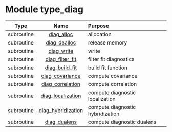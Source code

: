 # Module type_diag

| Type | Name | Purpose |
| :--: | :--: | :---------- |
| subroutine | [diag_alloc](https://github.com/JCSDA/saber/tree/develop/src/saber/bump/type_diag.F90#L52) | allocation |
| subroutine | [diag_dealloc](https://github.com/JCSDA/saber/tree/develop/src/saber/bump/type_diag.F90#L94) | release memory |
| subroutine | [diag_write](https://github.com/JCSDA/saber/tree/develop/src/saber/bump/type_diag.F90#L120) | write |
| subroutine | [diag_filter_fit](https://github.com/JCSDA/saber/tree/develop/src/saber/bump/type_diag.F90#L225) | filter fit diagnostics |
| subroutine | [diag_build_fit](https://github.com/JCSDA/saber/tree/develop/src/saber/bump/type_diag.F90#L346) | build fit function |
| subroutine | [diag_covariance](https://github.com/JCSDA/saber/tree/develop/src/saber/bump/type_diag.F90#L391) | compute covariance |
| subroutine | [diag_correlation](https://github.com/JCSDA/saber/tree/develop/src/saber/bump/type_diag.F90#L440) | compute correlation |
| subroutine | [diag_localization](https://github.com/JCSDA/saber/tree/develop/src/saber/bump/type_diag.F90#L515) | compute diagnostic localization |
| subroutine | [diag_hybridization](https://github.com/JCSDA/saber/tree/develop/src/saber/bump/type_diag.F90#L596) | compute diagnostic hybridization |
| subroutine | [diag_dualens](https://github.com/JCSDA/saber/tree/develop/src/saber/bump/type_diag.F90#L677) | compute diagnostic dualens |
